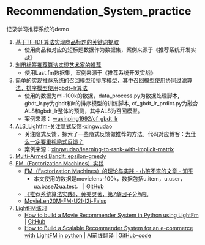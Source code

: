 # Recommendation_System_practice
记录学习推荐系统的demo
1. [基于TF-IDF算法实现商品标题的关键词提取](./基于标签的推荐/6-1.py)
	- 使用商品和对应的短标题数据作为数据集，案例来源于《推荐系统开发实战》
1. [利用标签推荐算法实现艺术家的推荐](./基于标签的推荐/6-2.py)
	- 使用Last.fm数据集，案例来源于《推荐系统开发实战》
1. [简单的实现推荐系统的召回模型和排序模型，其中召回模型使用协同过滤算法，排序模型使用gbdt+lr算法](./cf_gbdt_lr/)
	- 使用的数据为ml-100k的数据，data_process.py为数据处理脚本, gbdt_lr.py为gbdt和lr的排序模型的训练脚本, cf_gbdt_lr_prdict.py为融合ALS和gbdt_lr整体的预测，其中ALS为召回模型。
	- 案例来源： [wuxinping1992/cf_gbdt_lr](https://github.com/wuxinping1992/cf_gbdt_lr)
1. [ALS_Lightfm-关注隐式反馈-xingwudao](./learning-to-rank-with-implicit-matrix-master/)
	- 关注隐式反馈，探索了一些隐式反馈做推荐的方法。代码对应博客：[为什么一定要重视隐式反馈？](https://mp.weixin.qq.com/s/lidie27y4obx4St3uHb8CA)
	- 案例来源：[xingwudao/learning-to-rank-with-implicit-matrix](https://github.com/xingwudao/learning-to-rank-with-implicit-matrix)
1. [Multi-Armed Bandit: epsilon-greedy](./cold_start_EE)
1. [FM（Factorization Machines）实践](./FM)
	- [FM（Factorization Machines）的理论与实践 - 小孩不笨的文章 - 知乎](https://zhuanlan.zhihu.com/p/50426292)
		- 本文使用的数据是movielens-100k，数据包括u.item，u.user，ua.base及ua.test。 | [GitHub](https://github.com/LLSean/data-mining)
	- [《推荐系统算法实践》，黄美灵著，第7章因子分解机](./rs_huangmeiling)
	- [MovieLen20M-FM-U2I-I2i-Faiss](https://github.com/yrwanziqi/MovieLen20M-FM-U2I-I2i-Faiss)
1. [LightFM练习]()
	- [How to build a Movie Recommender System in Python using LightFm](https://towardsdatascience.com/how-to-build-a-movie-recommender-system-in-python-using-lightfm-8fa49d7cbe3b) | [GitHub](https://github.com/amkurian/movie-recommendation-system)
	- [How to Build a Scalable Recommender System for an e-commerce with LightFM in python](https://towardsdatascience.com/if-you-cant-measure-it-you-can-t-improve-it-5c059014faad) | [AI前线翻译](https://mp.weixin.qq.com/s/ss9UlDU9lYokS-EDrPnOxQ) | [GitHub-code](https://github.com/nxs5899/Recommender-System-LightFM)

